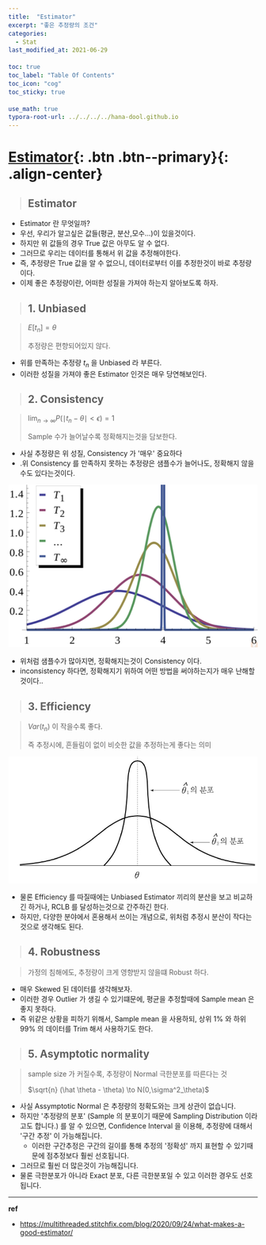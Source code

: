 ```yaml
---
title:  "Estimator"
excerpt: "좋은 추정량의 조건"
categories:
  - Stat
last_modified_at: 2021-06-29

toc: true
toc_label: "Table Of Contents"
toc_icon: "cog"
toc_sticky: true

use_math: true
typora-root-url: ../../../../hana-dool.github.io
---
```


# [Estimator](#link){: .btn .btn--primary}{: .align-center}

> ## Estimator

- Estimator 란 무엇일까? 
- 우선, 우리가 알고싶은 값들(평균, 분산,모수...)이 있을것이다. 
- 하지만 위 값들의 경우 True 값은 아무도 알 수 없다. 
- 그러므로 우리는 데이터를 통해서 위 값을 추정해야한다. 
- 즉, 추정량은 True 값을 알 수 없으니, 데이터로부터 이를 추정한것이 바로 추정량이다.
- 이제 좋은 추정량이란, 어떠한 성질을 가져야 하는지 알아보도록 하자.

> ## 1. Unbiased

> $E[t_n] = \theta$
>
> 추정량은 편향되어있지 않다.

- 위를 만족하는 추정량 $t_n$ 을 Unbiased 라 부른다. 
- 이러한 성질을 가져야 좋은 Estimator 인것은 매우 당연해보인다.

> ## 2. Consistency

> $\lim_{n\to \infty} P(\mid t_n - \theta \mid < \epsilon ) = 1$
>
> Sample 수가 늘어날수록 정확해지는것을 담보한다.

- 사실 추정량은 위 성질, Consistency 가 '매우' 중요하다
- .위 Consistency 를 만족하지 못하는 추정량은 샘플수가 늘어나도, 정확해지 않을수도 있다는것이다.

![png](/assets/images/Stat/6_1.png)

- 위처럼 샘플수가 많아지면, 정확해지는것이 Consistency 이다. 
- inconsistency 하다면, 정확해지기 위하여 어떤 방법을 써야하는지가 매우 난해할 것이다..

> ## 3. Efficiency

>$Var(t_n)$ 이 작을수록 좋다.
>
>즉 추정시에, 흔들림이 없이 비슷한 값을 추정하는게 좋다는 의미

![png](/assets/images/Stat/6_2.png)

- 물론 Efficiency 를 따질때에는 Unbiased Estimator 끼리의 분산을 보고 비교하긴 하거나, RCLB 를 달성하는것으로 간주하긴 한다.
- 하지만, 다양한 분야에서 혼용해서 쓰이는 개념으로, 위처럼 추정시 분산이 작다는것으로 생각해도 된다.

> ## 4. Robustness

>가정의 침해에도, 추정량이 크게 영향받지 않을떄 Robust 하다.

- 매우 Skewed 된 데이터를 생각해보자. 
- 이러한 경우 Outlier 가 생길 수 있기떄문에, 평균을 추정할때에 Sample mean 은 좋지 못하다.
- 즉 위같은 상황을 피하기 위해서, Sample mean 을 사용하되, 상위 1% 와 하위 99% 의 데이터를 Trim 해서 사용하기도 한다. 

> ## 5. Asymptotic normality

> sample size 가 커질수록, 추정량이 Normal 극한분포를 따른다는 것
>
> $\sqrt{n} (\hat \theta - \theta) \to N(0,\sigma^2_\theta)$ 

- 사실 Assymptotic Normal 은 추정량의 정확도와는 크게 상관이 없습니다. 
- 하지만 '추정량의 분포' (Sample 의 분포이기 때문에 Sampling Distribution 이라고도 합니다.) 를 알 수 있으면, Confidence Interval 을 이용해, 추정량에 대해서 '구간 추정' 이 가능해집니다.
  - 이러한 구간추정은 구간의 길이를 통해 추정의 '정확성' 까지 표현할 수 있기때문에 점추정보다 훨씬 선호됩니다. 
- 그러므로 훨씬 더 많은것이 가능해집니다. 
- 물론 극한분포가 아니라 Exact 분포, 다른 극한분포일 수 있고 이러한 경우도 선호됩니다. 

---

**ref**

- https://multithreaded.stitchfix.com/blog/2020/09/24/what-makes-a-good-estimator/


